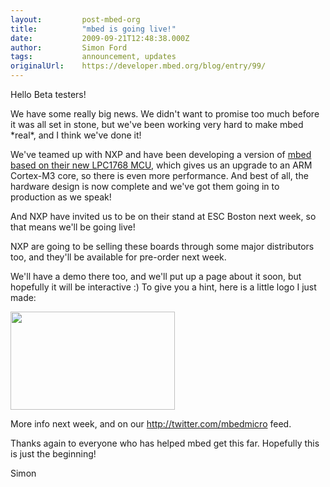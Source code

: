 ```yaml
---
layout:         post-mbed-org
title:          "mbed is going live!"
date:           2009-09-21T12:48:38.000Z
author:         Simon Ford
tags:           announcement, updates
originalUrl:    https://developer.mbed.org/blog/entry/99/
---
```


<p>
  Hello Beta testers!
</p>
<p>
  We have some really big news. We didn't want to promise too much
  before it was all set in stone, but we've been working very hard
  to make mbed *real*, and I think we've done it!
</p>
<p>
  We've teamed up with NXP and have been developing a version of
  <a href="/nxp/lpc1768/">mbed based on their new LPC1768 MCU</a>,
  which gives us an upgrade to an ARM Cortex-M3 core, so there is
  even more performance. And best of all, the hardware design is
  now complete and we've got them going in to production as we
  speak!
</p>
<p>
  And NXP have invited us to be on their stand at ESC Boston next
  week, so that means we'll be going live!
</p>
<p>
  NXP are going to be selling these boards through some major
  distributors too, and they'll be available for pre-order next
  week.
</p>
<p>
  We'll have a demo there too, and we'll put up a page about it
  soon, but hopefully it will be interactive :) To give you a hint,
  here is a little logo I just made:
</p>
<p>
  <img alt="" height="157" src=
  "https://developer.mbed.org/media/uploads/simon/263x157xesc-demo2.png.pagespeed.ic.qNRMQmvVKZ.jpg"
  width="263">
</p>
<p>
  More info next week, and on our <a href=
  "http://twitter.com/mbedmicro">http://twitter.com/mbedmicro</a>
  feed.
</p>
<p>
  Thanks again to everyone who has helped mbed get this far.
  Hopefully this is just the beginning!
</p>
<p>
  Simon
</p>

